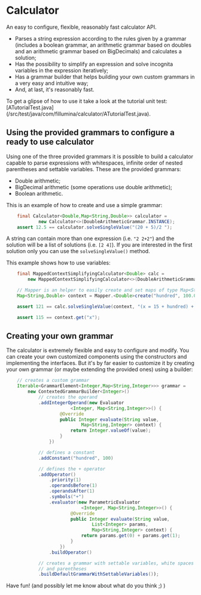 # Calculator

An easy to configure, flexible, reasonably fast calculator API.

* Parses a string expression according to the rules given by a
grammar (includes a boolean grammar, an arithmetic grammar based on doubles
and an arithmetic grammar based on BigDecimals) and calculates a solution;
* Has the possibility to simplify an expression and solve incognita
variables in the expression iteratively;
* Has a grammar builder that helps building your own custom grammars in
a very easy and intuitive way;
* And, at last, it's reasonably fast.

To get a glipse of how to use it take a look at the tutorial unit test:
[ATutorialTest.java]
(/src/test/java/com/fillumina/calculator/ATutorialTest.java).


## Using the provided grammars to configure a ready to use calculator

Using one of the three provided grammars it is possible to build a
calculator capable to parse expressions with whitespaces, infinite order of
nested parentheses and settable variables. These are the provided grammars:
* Double arithmetic;
* BigDecimal arithmetic (some operations use double arithmetic);
* Boolean arithmetic.

This is an example of how to create and use a simple grammar:

```java
    final Calculator<Double,Map<String,Double>> calculator =
            new Calculator<>(DoubleArithmeticGrammar.INSTANCE);
    assert 12.5 == calculator.solveSingleValue("(20 + 5)/2 ");
```

A string can contain more than one expression (i.e. ```"2 2+2"```) and the
solution will be a list of solutions (i.e. ```[2 4]```). If you are
interested in the first solution only you can use the ```solveSingleValue()```
method.

This example shows how to use variables:
```java
    final MappedContextSimplifyingCalculator<Double> calc =
        new MappedContextSimplifyingCalculator<>(DoubleArithmeticGrammar.INSTANCE);

    // Mapper is an helper to easily create and set maps of type Map<String,T>
    Map<String,Double> context = Mapper.<Double>create("hundred", 100.0);

    assert 121 == calc.solveSingleValue(context, "(x = 15 + hundred) + 6");

    assert 115 == context.get("x");
```

## Creating your own grammar

The calculator is extremely flexible and easy to configure and modify.
You can create your own customized components using the constructors
and implementing the interfaces. But it's by far easier to customize it by
creating your own grammar (or maybe extending the provided ones)
using a builder:

```java
    // creates a custom grammar
    Iterable<GrammarElement<Integer,Map<String,Integer>>> grammar =
        new ContextedGrammarBuilder<Integer>()
            // creates the operand
            .addIntegerOperand(new Evaluator
                        <Integer, Map<String,Integer>>() {
                    @Override
                    public Integer evaluate(String value,
                            Map<String,Integer> context) {
                        return Integer.valueOf(value);
                    }
                })

            // defines a constant
            .addConstant("hundred", 100)

            // defines the + operator
            .addOperator()
                .priority(1)
                .operandsBefore(1)
                .operandsAfter(1)
                .symbols("+")
                .evaluator(new ParametricEvaluator
                            <Integer, Map<String,Integer>>() {
                        @Override
                        public Integer evaluate(String value,
                                List<Integer> params,
                                Map<String,Integer> context) {
                            return params.get(0) + params.get(1);
                        }
                    })
                .buildOperator()

            // creates a grammar with settable variables, white spaces
            // and parentheses
            .buildDefaultGrammarWithSettableVariables());
```

Have fun! (and possibly let me know about what do you think ;) )